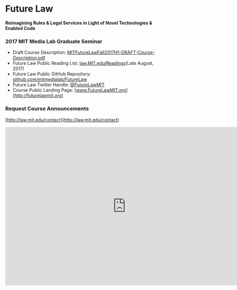 # Future Law 
**Reimagining Rules & Legal Services in Light of Novel Technologies & Enabled Code**

### 2017 MIT Media Lab Graduate Seminar

* Draft Course Description: [MITFutureLawFall2017H1-DRAFT-Course-Description.pdf](https://github.com/mitmedialab/FutureLaw/blob/master/MITFutureLawFall2017H1-DRAFT-Course-Description.pdf)
* Future Law Public Reading List: [law.MIT.edu/Readings](http://law.mit.edu/readings)(Late August, 2017)
* Future Law Public GitHub Repository: [github.com/mitmedialab/FutureLaw](https://github.com/mitmedialab/FutureLaw)
* Future Law Twitter Handle: [@FutureLawMIT](https://twitter.com/FutureLawMIT)
* Course Public Landing Page: [www.FutureLawMIT.org](http://futurelawmit.org)

### Request Course Announcements

[http://law.mit.edu/contact](http://law.mit.edu/contact)

<iframe src="https://docs.google.com/forms/d/e/1FAIpQLScuJav_1n7eKTd5ukFUyq4PIF5csxlyDewCYXuok66owfJHaA/viewform?embedded=true" width="760" height="500" frameborder="0" marginheight="0" marginwidth="0">Loading...</iframe>
